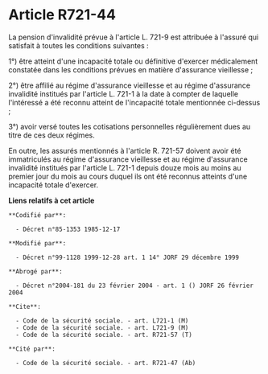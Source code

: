 # Article R721-44

La pension d'invalidité prévue à l'article L. 721-9 est attribuée à l'assuré qui satisfait à toutes les conditions
suivantes : 

1°) être atteint d'une incapacité totale ou définitive d'exercer médicalement constatée dans les conditions prévues en
matière d'assurance vieillesse ; 

2°) être affilié au régime d'assurance vieillesse et au régime d'assurance invalidité institués par l'article L. 721-1 à la
date à compter de laquelle l'intéressé a été reconnu atteint de l'incapacité totale mentionnée ci-dessus ; 

3°) avoir versé toutes les cotisations personnelles régulièrement dues au titre de ces deux régimes. 

En outre, les assurés mentionnés à l'article R. 721-57 doivent avoir été immatriculés au régime d'assurance vieillesse et au
régime d'assurance invalidité institués par l'article L. 721-1 depuis douze mois au moins au premier jour du mois au cours
duquel ils ont été reconnus atteints d'une incapacité totale d'exercer.

**Liens relatifs à cet article**

	**Codifié par**:

	  - Décret n°85-1353 1985-12-17

	**Modifié par**:

	  - Décret n°99-1128 1999-12-28 art. 1 14° JORF 29 décembre 1999

	**Abrogé par**:

	  - Décret n°2004-181 du 23 février 2004 - art. 1 () JORF 26 février 2004

	**Cite**:

	  - Code de la sécurité sociale. - art. L721-1 (M)
	  - Code de la sécurité sociale. - art. L721-9 (M)
	  - Code de la sécurité sociale. - art. R721-57 (T)

	**Cité par**:

	  - Code de la sécurité sociale. - art. R721-47 (Ab)

